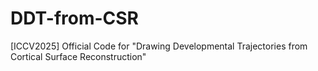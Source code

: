 # DDT-from-CSR
[ICCV2025] Official Code for "Drawing Developmental Trajectories from Cortical Surface Reconstruction"
